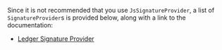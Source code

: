 Since it is not recommended that you use `JsSignatureProvider`, a list of `SignatureProvider`s is provided below, along with a link to the documentation:

* [Ledger Signature Provider](https://github.com/EOSIO/eosiojs-ledger-signature-provider)